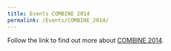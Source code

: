 ```yaml
---
title: Events COMBINE 2014
permalink: /Events/COMBINE_2014/
---
```


Follow the link to find out more about [COMBINE 2014](http://co.mbine.org/events/COMBINE_2014).